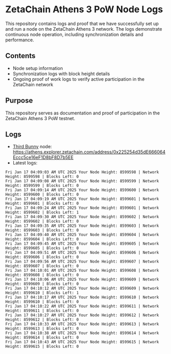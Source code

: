 # ZetaChain Athens 3 PoW Node Logs
This repository contains logs and proof that we have successfully set up and run a node on the ZetaChain Athens 3 network. The logs demonstrate continuous node operation, including synchronization details and performance.

## Contents
- Node setup information
- Synchronization logs with block height details
- Ongoing proof of work logs to verify active participation in the ZetaChain network

## Purpose
This repository serves as documentation and proof of participation in the ZetaChain Athens 3 PoW testnet.

## Logs

- [Third Bunny](https://thirdbunny.xyz/) node: https://athens.explorer.zetachain.com/address/0x225254d35dE666064Eccc5ce16eF1D8bF8D7b5EE
- Latest logs:
```
Fri Jan 17 04:09:03 AM UTC 2025 Your Node Height: 8599598 | Network Height: 8599598 | Blocks Left: 0
Fri Jan 17 04:09:08 AM UTC 2025 Your Node Height: 8599599 | Network Height: 8599599 | Blocks Left: 0
Fri Jan 17 04:09:14 AM UTC 2025 Your Node Height: 8599600 | Network Height: 8599600 | Blocks Left: 0
Fri Jan 17 04:09:19 AM UTC 2025 Your Node Height: 8599601 | Network Height: 8599601 | Blocks Left: 0
Fri Jan 17 04:09:24 AM UTC 2025 Your Node Height: 8599601 | Network Height: 8599602 | Blocks Left: 1
Fri Jan 17 04:09:30 AM UTC 2025 Your Node Height: 8599602 | Network Height: 8599602 | Blocks Left: 0
Fri Jan 17 04:09:35 AM UTC 2025 Your Node Height: 8599603 | Network Height: 8599603 | Blocks Left: 0
Fri Jan 17 04:09:40 AM UTC 2025 Your Node Height: 8599604 | Network Height: 8599604 | Blocks Left: 0
Fri Jan 17 04:09:45 AM UTC 2025 Your Node Height: 8599605 | Network Height: 8599605 | Blocks Left: 0
Fri Jan 17 04:09:51 AM UTC 2025 Your Node Height: 8599606 | Network Height: 8599606 | Blocks Left: 0
Fri Jan 17 04:09:56 AM UTC 2025 Your Node Height: 8599607 | Network Height: 8599607 | Blocks Left: 0
Fri Jan 17 04:10:01 AM UTC 2025 Your Node Height: 8599608 | Network Height: 8599608 | Blocks Left: 0
Fri Jan 17 04:10:06 AM UTC 2025 Your Node Height: 8599609 | Network Height: 8599609 | Blocks Left: 0
Fri Jan 17 04:10:12 AM UTC 2025 Your Node Height: 8599609 | Network Height: 8599610 | Blocks Left: 1
Fri Jan 17 04:10:17 AM UTC 2025 Your Node Height: 8599610 | Network Height: 8599610 | Blocks Left: 0
Fri Jan 17 04:10:22 AM UTC 2025 Your Node Height: 8599611 | Network Height: 8599611 | Blocks Left: 0
Fri Jan 17 04:10:27 AM UTC 2025 Your Node Height: 8599612 | Network Height: 8599612 | Blocks Left: 0
Fri Jan 17 04:10:33 AM UTC 2025 Your Node Height: 8599613 | Network Height: 8599613 | Blocks Left: 0
Fri Jan 17 04:10:38 AM UTC 2025 Your Node Height: 8599614 | Network Height: 8599614 | Blocks Left: 0
Fri Jan 17 04:10:43 AM UTC 2025 Your Node Height: 8599615 | Network Height: 8599615 | Blocks Left: 0
```
